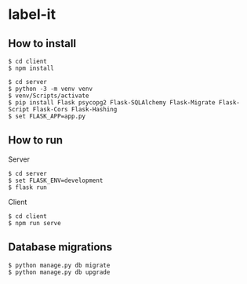 # label-it

## How to install
```
$ cd client
$ npm install
```
```
$ cd server
$ python -3 -m venv venv
$ venv/Scripts/activate
$ pip install Flask psycopg2 Flask-SQLAlchemy Flask-Migrate Flask-Script Flask-Cors Flask-Hashing
$ set FLASK_APP=app.py
```

## How to run
Server
```
$ cd server
$ set FLASK_ENV=development 
$ flask run
```
Client
```
$ cd client
$ npm run serve
```

## Database migrations
```
$ python manage.py db migrate
$ python manage.py db upgrade
```
